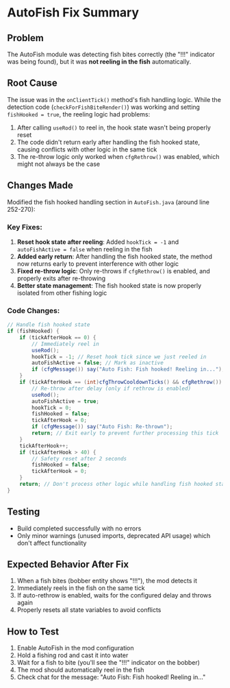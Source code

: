 # AutoFish Fix Summary

## Problem
The AutoFish module was detecting fish bites correctly (the "!!!" indicator was being found), but it was **not reeling in the fish** automatically.

## Root Cause
The issue was in the `onClientTick()` method's fish handling logic. While the detection code (`checkForFishBiteRender()`) was working and setting `fishHooked = true`, the reeling logic had problems:

1. After calling `useRod()` to reel in, the hook state wasn't being properly reset
2. The code didn't return early after handling the fish hooked state, causing conflicts with other logic in the same tick
3. The re-throw logic only worked when `cfgRethrow()` was enabled, which might not always be the case

## Changes Made
Modified the fish hooked handling section in `AutoFish.java` (around line 252-270):

### Key Fixes:
1. **Reset hook state after reeling**: Added `hookTick = -1` and `autoFishActive = false` when reeling in the fish
2. **Added early return**: After handling the fish hooked state, the method now returns early to prevent interference with other logic
3. **Fixed re-throw logic**: Only re-throws if `cfgRethrow()` is enabled, and properly exits after re-throwing
4. **Better state management**: The fish hooked state is now properly isolated from other fishing logic

### Code Changes:
```java
// Handle fish hooked state
if (fishHooked) {
    if (tickAfterHook == 0) {
        // Immediately reel in
        useRod();
        hookTick = -1; // Reset hook tick since we just reeled in
        autoFishActive = false; // Mark as inactive
        if (cfgMessage()) say("Auto Fish: Fish hooked! Reeling in...");
    }
    if (tickAfterHook == (int)cfgThrowCooldownTicks() && cfgRethrow()) {
        // Re-throw after delay (only if rethrow is enabled)
        useRod();
        autoFishActive = true;
        hookTick = 0;
        fishHooked = false;
        tickAfterHook = 0;
        if (cfgMessage()) say("Auto Fish: Re-thrown");
        return; // Exit early to prevent further processing this tick
    }
    tickAfterHook++;
    if (tickAfterHook > 40) {
        // Safety reset after 2 seconds
        fishHooked = false;
        tickAfterHook = 0;
    }
    return; // Don't process other logic while handling fish hooked state
}
```

## Testing
- Build completed successfully with no errors
- Only minor warnings (unused imports, deprecated API usage) which don't affect functionality

## Expected Behavior After Fix
1. When a fish bites (bobber entity shows "!!!"), the mod detects it
2. Immediately reels in the fish on the same tick
3. If auto-rethrow is enabled, waits for the configured delay and throws again
4. Properly resets all state variables to avoid conflicts

## How to Test
1. Enable AutoFish in the mod configuration
2. Hold a fishing rod and cast it into water
3. Wait for a fish to bite (you'll see the "!!!" indicator on the bobber)
4. The mod should automatically reel in the fish
5. Check chat for the message: "Auto Fish: Fish hooked! Reeling in..."

